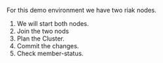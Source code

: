 For this demo environment we have two riak nodes. 

1. We will start both nodes.
2. Join the two nods
3. Plan the Cluster.
4. Commit the changes. 
5. Check member-status.
